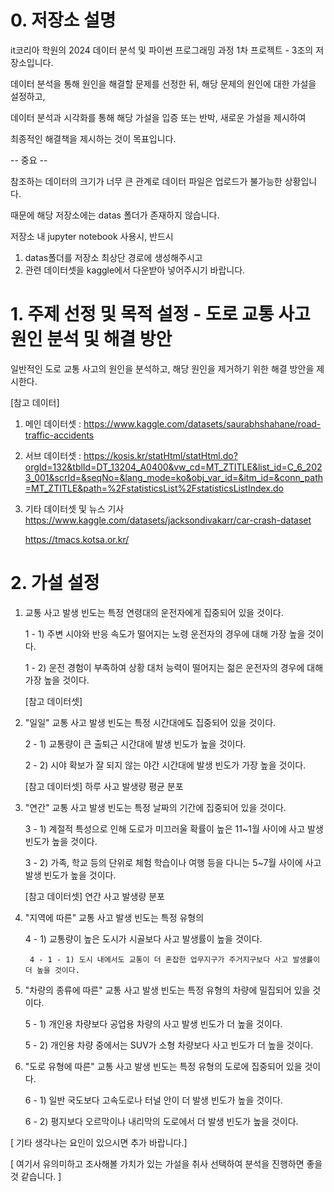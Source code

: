 # 0. 저장소 설명

it코리아 학원의 2024 데이터 분석 및 파이썬 프로그래밍 과정 1차 프로젝트 - 3조의 저장소입니다.

데이터 분석을 통해 원인을 해결할 문제를 선정한 뒤, 해당 문제의 원인에 대한 가설을 설정하고,

데이터 분석과 시각화를 통해 해당 가설을 입증 또는 반박, 새로운 가설을 제시하여 

최종적인 해결책을 제시하는 것이 목표입니다. 

-- 중요 --

참조하는 데이터의 크기가 너무 큰 관계로 데이터 파일은 업로드가 불가능한 상황입니다.

때문에 해당 저장소에는 datas 폴더가 존재하지 않습니다. 

저장소 내 jupyter notebook 사용시, 반드시 
1. datas폴더를 저장소 최상단 경로에 생성해주시고
2. 관련 데이터셋을 kaggle에서 다운받아 넣어주시기 바랍니다. 


# 1. 주제 선정 및 목적 설정 - 도로 교통 사고 원인 분석 및 해결 방안

일반적인 도로 교통 사고의 원인을 분석하고, 해당 원인을 제거하기 위한 해결 방안을 제시한다.

[참고 데이터]
1. 메인 데이터셋 : https://www.kaggle.com/datasets/saurabhshahane/road-traffic-accidents
2. 서브 데이터셋 : https://kosis.kr/statHtml/statHtml.do?orgId=132&tblId=DT_13204_A0400&vw_cd=MT_ZTITLE&list_id=C_6_2023_001&scrId=&seqNo=&lang_mode=ko&obj_var_id=&itm_id=&conn_path=MT_ZTITLE&path=%2FstatisticsList%2FstatisticsListIndex.do
3. 기타 데이터셋 및 뉴스 기사
    https://www.kaggle.com/datasets/jacksondivakarr/car-crash-dataset
   
    https://tmacs.kotsa.or.kr/

# 2. 가설 설정

1) 교통 사고 발생 빈도는 특정 연령대의 운전자에게 집중되어 있을 것이다.

   1 - 1) 주변 시야와 반응 속도가 떨어지는 노령 운전자의 경우에 대해 가장 높을 것이다.
   
   1 - 2) 운전 경험이 부족하여 상황 대처 능력이 떨어지는 젊은 운전자의 경우에 대해 가장 높을 것이다.

   [참고 데이터셋] 

2) "일일" 교통 사고 발생 빈도는 특정 시간대에도 집중되어 있을 것이다.
   
   2 - 1) 교통량이 큰 출퇴근 시간대에 발생 빈도가 높을 것이다.
   
   2 - 2) 시야 확보가 잘 되지 않는 야간 시간대에 발생 빈도가 가장 높을 것이다.

   [참고 데이터셋] 하루 사고 발생량 평균 분포

3) "연간" 교통 사고 발생 빈도는 특정 날짜의 기간에 집중되어 있을 것이다.
   
   3 - 1) 계절적 특성으로 인해 도로가 미끄러울 확률이 높은 11~1월 사이에 사고 발생 빈도가 높을 것이다.
   
   3 - 2) 가족, 학교 등의 단위로 체험 학습이나 여행 등을 다니는 5~7월 사이에 사고 발생 빈도가 높을 것이다.

   [참고 데이터셋] 연간 사고 발생량 분포

4) "지역에 따른" 교통 사고 발생 빈도는 특정 유형의
   
   4 - 1) 교통량이 높은 도시가 시골보다 사고 발생률이 높을 것이다. 

        4 - 1 - 1) 도시 내에서도 교통이 더 혼잡한 업무지구가 주거지구보다 사고 발생률이 더 높을 것이다. 

5) "차량의 종류에 따른" 교통 사고 발생 빈도는 특정 유형의 차량에 밀집되어 있을 것이다.
   
   5 - 1) 개인용 차량보다 공업용 차량의 사고 발생 빈도가 더 높을 것이다.

   5 - 2) 개인용 차량 중에서는 SUV가 소형 차량보다 사고 빈도가 더 높을 것이다. 
   
6) "도로 유형에 따른" 교통 사고 발생 빈도는 특정 유형의 도로에 집중되어 있을 것이다.
   
   6 - 1) 일반 국도보다 고속도로나 터널 안이 더 발생 빈도가 높을 것이다.

   6 - 2) 평지보다 오르막이나 내리막의 도로에서 더 발생 빈도가 높을 것이다.


[ 기타 생각나는 요인이 있으시면 추가 바랍니다.]

[ 여기서 유의미하고 조사해볼 가치가 있는 가설을 취사 선택하여 분석을 진행하면 좋을 것 같습니다. ]




